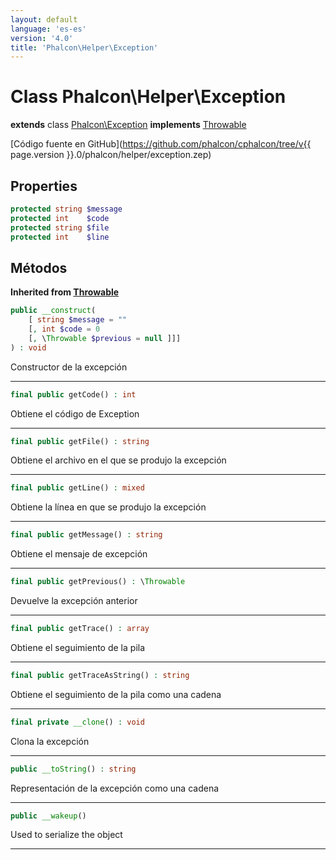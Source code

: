 ```yaml
---
layout: default
language: 'es-es'
version: '4.0'
title: 'Phalcon\Helper\Exception'
---
```

# Class **Phalcon\Helper\Exception**

**extends** class [Phalcon\Exception](Phalcon_Exception) **implements** [Throwable](https://secure.php.net/manual/en/class.throwable.php)

[Código fuente en GitHub](https://github.com/phalcon/cphalcon/tree/v{{ page.version }}.0/phalcon/helper/exception.zep)

## Properties

```php
protected string $message 
protected int    $code    
protected string $file    
protected int    $line    
```

## Métodos

**Inherited from [Throwable](https://secure.php.net/manual/en/class.throwable.php)**

```php
public __construct( 
    [ string $message = "" 
    [, int $code = 0 
    [, \Throwable $previous = null ]]] 
) : void
```

Constructor de la excepción

* * *

```php
final public getCode() : int
```

Obtiene el código de Exception

* * *

```php
final public getFile() : string
```

Obtiene el archivo en el que se produjo la excepción

* * *

```php
final public getLine() : mixed
```

Obtiene la línea en que se produjo la excepción

* * *

```php
final public getMessage() : string
```

Obtiene el mensaje de excepción

* * *

```php
final public getPrevious() : \Throwable
```

Devuelve la excepción anterior

* * *

```php
final public getTrace() : array 
```

Obtiene el seguimiento de la pila

* * *

```php
final public getTraceAsString() : string
```

Obtiene el seguimiento de la pila como una cadena

* * *

```php
final private __clone() : void
```

Clona la excepción

* * *

```php
public __toString() : string
```

Representación de la excepción como una cadena

* * *

```php
public __wakeup()
```

Used to serialize the object

* * *